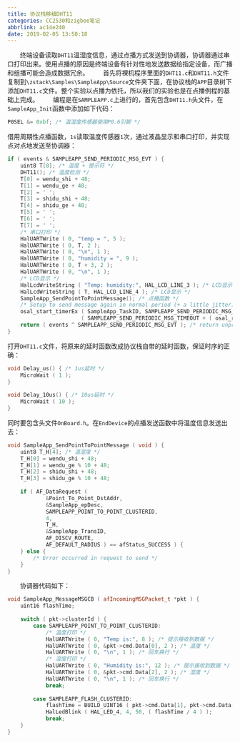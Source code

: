```yaml
---
title: 协议栈移植DHT11
categories: CC2530和zigbee笔记
abbrlink: ac14e240
date: 2019-02-05 13:50:18
---
```

&emsp;&emsp;终端设备读取`DHT11`温湿度信息，通过点播方式发送到协调器，协调器通过串口打印出来。使用点播的原因是终端设备有针对性地发送数据给指定设备，而广播和组播可能会造成数据冗余。<!--more-->
&emsp;&emsp;首先将裸机程序里面的`DHT11.c`和`DHT11.h`文件复制到`\zstack\Samples\SampleApp\Source`文件夹下面，在协议栈的`APP`目录树下添加`DHT11.c`文件。整个实验以点播为依托，所以我们的实验也是在点播例程的基础上完成。
&emsp;&emsp;编程是在`SAMPLEAPP.c`上进行的，首先包含`DHT11.h`头文件，在`SampleApp_Init`函数中添加如下代码：

``` cpp
P0SEL &= 0xbf; /* 温湿度传感器使用P0.6引脚 */
```

借用周期性点播函数，`1s`读取温度传感器`1`次，通过液晶显示和串口打印，并实现点对点地发送至协调器：

``` cpp
if ( events & SAMPLEAPP_SEND_PERIODIC_MSG_EVT ) {
    uint8 T[8]; /* 温度 + 提示符 */
    DHT11(); /* 温度检测 */
    T[0] = wendu_shi + 48;
    T[1] = wendu_ge + 48;
    T[2] = ' ';
    T[3] = shidu_shi + 48;
    T[4] = shidu_ge + 48;
    T[5] = ' ';
    T[6] = ' ';
    T[7] = ' ';
    /* 串口打印 */
    HalUARTWrite ( 0, "temp = ", 5 );
    HalUARTWrite ( 0, T, 2 );
    HalUARTWrite ( 0, "\n", 1 );
    HalUARTWrite ( 0, "humidity = ", 9 );
    HalUARTWrite ( 0, T + 3, 2 );
    HalUARTWrite ( 0, "\n", 1 );
    /* LCD显示 */
    HalLcdWriteString ( "Temp: humidity:", HAL_LCD_LINE_3 ); /* LCD显示 */
    HalLcdWriteString ( T, HAL_LCD_LINE_4 ); /* LCD显示 */
    SampleApp_SendPointToPointMessage(); /* 点播函数 */
    /* Setup to send message again in normal period (+ a little jitter) */
    osal_start_timerEx ( SampleApp_TaskID, SAMPLEAPP_SEND_PERIODIC_MSG_EVT, \
                       ( SAMPLEAPP_SEND_PERIODIC_MSG_TIMEOUT + ( osal_rand() & 0x00FF ) ) );
    return ( events ^ SAMPLEAPP_SEND_PERIODIC_MSG_EVT ); /* return unprocessed events */
}
```

打开`DHT11.c`文件，将原来的延时函数改成协议栈自带的延时函数，保证时序的正确：

``` cpp
void Delay_us() { /* 1us延时 */
    MicroWait ( 1 );
}
​
void Delay_10us() { /* 10us延时 */
    MicroWait ( 10 );
}
```

同时要包含头文件`OnBoard.h`。在`EndDevice`的点播发送函数中将温度信息发送出去：

``` cpp
void SampleApp_SendPointToPointMessage ( void ) {
    uint8 T_H[4]; /* 温湿度 */
    T_H[0] = wendu_shi + 48;
    T_H[1] = wendu_ge % 10 + 48;
    T_H[2] = shidu_shi + 48;
    T_H[3] = shidu_ge % 10 + 48;
​
    if ( AF_DataRequest (
            &Point_To_Point_DstAddr,
            &SampleApp_epDesc,
            SAMPLEAPP_POINT_TO_POINT_CLUSTERID,
            4,
            T_H,
            &SampleApp_TransID,
            AF_DISCV_ROUTE,
            AF_DEFAULT_RADIUS ) == afStatus_SUCCESS ) {
    } else {
        /* Error occurred in request to send */
    }
}
```

&emsp;&emsp;协调器代码如下：

``` cpp
void SampleApp_MessageMSGCB ( afIncomingMSGPacket_t *pkt ) {
    uint16 flashTime;
​
    switch ( pkt->clusterId ) {
        case SAMPLEAPP_POINT_TO_POINT_CLUSTERID:
            /* 温度打印 */
            HalUARTWrite ( 0, "Temp is:", 8 ); /* 提示接收到数据 */
            HalUARTWrite ( 0, &pkt->cmd.Data[0], 2 ); /* 温度 */
            HalUARTWrite ( 0, "\n", 1 ); /* 回车换行 */
            /* 湿度打印 */
            HalUARTWrite ( 0, "Humidity is:", 12 ); /* 提示接收到数据 */
            HalUARTWrite ( 0, &pkt->cmd.Data[2], 2 ); /* 湿度 */
            HalUARTWrite ( 0, "\n", 1 ); /* 回车换行 */
            break;
​
        case SAMPLEAPP_FLASH_CLUSTERID:
            flashTime = BUILD_UINT16 ( pkt->cmd.Data[1], pkt->cmd.Data[2] );
            HalLedBlink ( HAL_LED_4, 4, 50, ( flashTime / 4 ) );
            break;
    }
}
```
